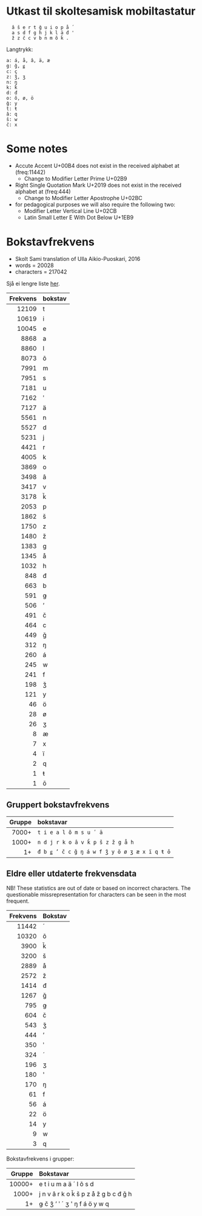 # Utkast til skoltesamisk mobiltastatur

```
  â š e r t ǧ u i o p å ´
  a s d f g h j k l ä đ '
  ž z č c v b n m õ ǩ . 
```

Langtrykk:

```
a: á, å, â, ä, æ
g: ǧ, ǥ 
c: ç
z: ǯ, ʒ
n: ŋ
k: ǩ
d: đ
o: õ, ø, ö
ǧ: y
t: ŧ
â: q
š: w
č: x
```

# Some notes

- Accute Accent U+00B4 does not exist in the received alphabet at (freq:11442)
    - Change to Modifier Letter Prime U+02B9
- Right Single Quotation Mark U+2019 does not exist in the received alphabet at (freq:444)
    - Change to Modifier Letter Apostrophe U+02BC
- for pedagogical purposes we will also require the following two:
    - Modifier Letter Vertical Line U+02CB
    - Latin Small Letter E With Dot Below U+1EB9

# Bokstavfrekvens

- Skolt Sami translation of Ulla Aikio-Puoskari, 2016
- words = 20028
- characters = 217042

Sjå ei lengre liste [her](letterfreq.md).

Frekvens | bokstav
--------:| -------
 12109 | t
 10619 | i
 10045 | e
  8868 | a
  8860 | l
  8073 | õ
  7991 | m
  7951 | s
  7181 | u
  7162 | ʹ
  7127 | ä
  5561 | n
  5527 | d
  5231 | j
  4421 | r
  4005 | k
  3869 | o
  3498 | â
  3417 | v
  3178 | ǩ
  2053 | p
  1862 | š
  1750 | z
  1480 | ž
  1383 | g
  1345 | å
  1032 | h
   848 | đ
   663 | b
   591 | ǥ
   506 | ʼ
   491 | č
   464 | c
   449 | ǧ
   312 | ŋ
   260 | á
   245 | w
   241 | f
   198 | ǯ
   121 | y
    46 | ö
    28 | ø
    26 | ʒ
     8 | æ
     7 | x
     4 | ï
     2 | q
     1 | ŧ
     1 | ō

## Gruppert bokstavfrekvens

Gruppe | bokstavar
------:|:---------
7000+  | `t i e a l õ m s u ʹ ä`
1000+  | `n d j r k o â v ǩ p š z ž g å h`
   1+  | `đ b ǥ ʼ č c ǧ ŋ á w f ǯ y ö ø ʒ æ x ï q ŧ ō`


## Eldre eller utdaterte frekvensdata

NB! These statistics are out of date or based on incorrect characters.
The questionable missrepresentation for characters can be seen in the most frequent.

Frekvens | Bokstav
--------:|:-------
11442 | ´
10320 | õ
 3900 | ǩ
 3200 | š
 2889 | å
 2572 | ž
 1414 | đ
 1267 | ǧ
  795 | ǥ
  604 | č
  543 | ǯ
  444 | ’
  350 | ʹ
  324 | ˊ
  196 | ʒ
  180 | '
  170 | ŋ
   61 | f
   56 | á
   22 | ö
   14 | y
    9 | w
    3 | q

Bokstavfrekvens i grupper:

Gruppe | Bokstavar
------:|:---------
10000+ | e t i u m a ä ´ l õ s d  
 1000+ | j n v â r k o ǩ š p z å ž g b c đ ǧ h  
    1+ | ǥ č ǯ ’ ʹ ˊ ʒ ' ŋ f á ö y w q 
